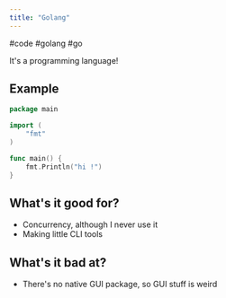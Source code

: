 ```yaml
---
title: "Golang"
---
```


#code #golang #go

It's a programming language!

## Example

```go
package main

import (
	"fmt"
)

func main() {
	fmt.Println("hi !")
}
```

## What's it good for?

- Concurrency, although I never use it
- Making little CLI tools

## What's it bad at?

- There's no native GUI package, so GUI stuff is weird
